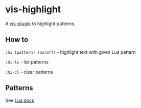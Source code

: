 # vis-highlight

A [vis-plugin](https://github.com/martanne/vis/wiki/Plugins/) to highlight patterns.

## How to
 
`:hi [pattern] (on/off)` - highlight text with given Lua pattern

`:hi-ls` - list patterns

`:hi-cl` - clear patterns

## Patterns

See [Lua docs](https://www.lua.org/pil/20.2.html)
